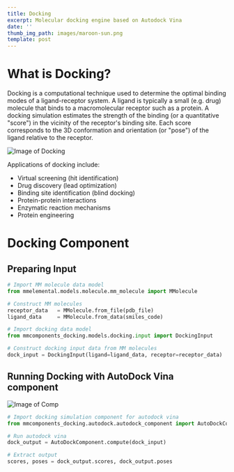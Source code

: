 ```yaml
---
title: Docking
excerpt: Molecular docking engine based on Autodock Vina
date: ''
thumb_img_path: images/maroon-sun.png
template: post
---
```

# What is Docking?
Docking is a computational technique used to determine the optimal binding modes of a ligand-receptor system. A ligand is typically a small (e.g. drug) molecule that binds to a macromolecular receptor such as a protein. A docking simulation estimates the strength of the binding (or a quantitative "score") in the vicinity of the receptor's binding site. Each score corresponds to the 3D conformation and orientation (or "pose") of the ligand relative to the receptor.

![Image of Docking](https://github.com/MolSSI/MMIC_docking/blob/master/mmic_docking/data/imgs/docking-sys.png?raw=true)

    
Applications of docking include:

- Virtual screening (hit identification)
- Drug discovery (lead optimization)
- Binding site identification (blind docking)
- Protein-protein interactions
- Enzymatic reaction mechanisms
- Protein engineering

# Docking Component
## Preparing Input

```python
# Import MM molecule data model
from mmelemental.models.molecule.mm_molecule import MMolecule

# Construct MM molecules
receptor_data   = MMolecule.from_file(pdb_file)
ligand_data     = MMolecule.from_data(smiles_code)

# Import docking data model
from mmcomponents_docking.models.docking.input import DockingInput

# Construct docking input data from MM molecules
dock_input = DockingInput(ligand=ligand_data, receptor=receptor_data)

```

## Running Docking with AutoDock Vina component

![Image of Comp](https://github.com/MolSSI/MMIC_docking/blob/master/mmic_docking/data/imgs/autodock.png?raw=true)

```python
# Import docking simulation component for autodock vina
from mmcomponents_docking.autodock.autodock_component import AutoDockComponent

# Run autodock vina
dock_output = AutoDockComponent.compute(dock_input)

# Extract output
scores, poses = dock_output.scores, dock_output.poses
```